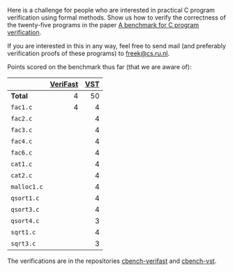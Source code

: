 Here is a challenge for people who are interested in practical C program verification using formal methods.  Show us how to verify the correctness of the twenty-five programs in the paper [A benchmark for C program verification](https://arxiv.org/abs/1904.01009).

If you are interested in this in any way, feel free to send mail (and preferably verification proofs of these programs) to freek@cs.ru.nl.

Points scored on the benchmark thus far (that we are aware of):

|             | [VeriFast](https://github.com/verifast/verifast) | [VST](https://vst.cs.princeton.edu) |
|-------------|----:|----:|
| **Total**   |   4 |  50 |
| `fac1.c`    |   4 |   4 |
| `fac2.c`    |     |   4 |
| `fac3.c`    |     |   4 |
| `fac4.c`    |     |   4 |
| `fac6.c`    |     |   4 |
| `cat1.c`    |     |   4 |
| `cat2.c`    |     |   4 |
| `malloc1.c` |     |   4 |
| `qsort1.c`  |     |   4 |
| `qsort3.c`  |     |   4 |
| `qsort4.c`  |     |   3 |
| `sqrt1.c`   |     |   4 |
| `sqrt3.c`   |     |   3 |

The verifications are in the repositories [cbench-verifast](https://github.com/cverified/cbench-verifast) and [cbench-vst](https://github.com/cverified/cbench-vst).
